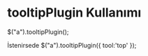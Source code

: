 tooltipPlugin Kullanımı
=============

$("a").tooltipPlugin();


İstenirsede
$("a").tooltipPlugin({
tool:'top'
});
